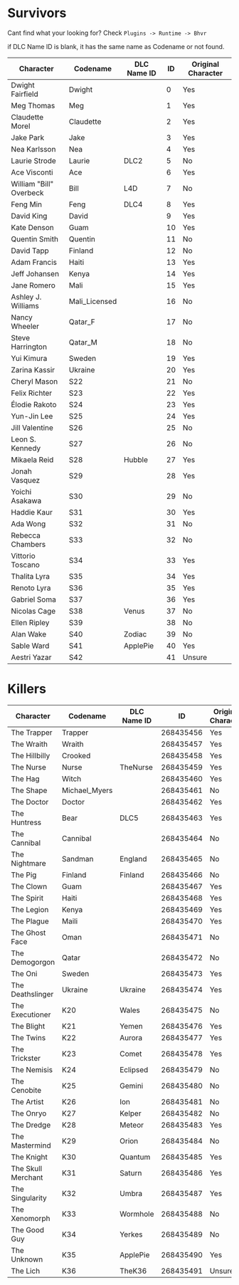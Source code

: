 # Survivors

Cant find what your looking for? Check `Plugins -> Runtime -> Bhvr`

if DLC Name ID is blank, it has the same name as Codename or not found.

| Character                | Codename     | DLC Name ID |     ID      | Original Character |
|--------------------------|--------------|-------------|-------------|--------------------|
| Dwight Fairfield         | Dwight       |             | 0           |Yes                 |
| Meg Thomas               | Meg          |             | 1           |Yes                 |
| Claudette Morel          | Claudette    |             | 2           |Yes                 |
| Jake Park                | Jake         |             | 3           |Yes                 |
| Nea Karlsson             | Nea          |             | 4           |Yes                 |
| Laurie Strode            | Laurie       | DLC2        | 5           |No                  |
| Ace Visconti             | Ace          |             | 6           |Yes                 |
| William "Bill" Overbeck  | Bill         | L4D         | 7           |No                  |
| Feng Min                 | Feng         | DLC4        | 8           |Yes                 |
| David King               | David        |             | 9           |Yes                 |
| Kate Denson              | Guam         |             | 10          |Yes                 |
| Quentin Smith            | Quentin      |             | 11          |No                  |
| David Tapp               | Finland      |             | 12          |No                  |
| Adam Francis             | Haiti        |             | 13          |Yes                 |
| Jeff Johansen            | Kenya        |             | 14          |Yes                 |
| Jane Romero              | Mali         |             | 15          |Yes                 |
| Ashley J. Williams       | Mali_Licensed|             | 16          |No                  |
| Nancy Wheeler            | Qatar_F      |             | 17          |No                  |
| Steve Harrington         | Qatar_M      |             | 18          |No                  |
| Yui Kimura               | Sweden       |             | 19          |Yes                 |
| Zarina Kassir            | Ukraine      |             | 20          |Yes                 |
| Cheryl Mason             | S22          |             | 21          |No                  |
| Felix Richter            | S23          |             | 22          |Yes                 |
| Élodie Rakoto            | S24          |             | 23          |Yes                 |
| Yun-Jin Lee              | S25          |             | 24          |Yes                 |
| Jill Valentine           | S26          |             | 25          |No                  |
| Leon S. Kennedy          | S27          |             | 26          |No                  |
| Mikaela Reid             | S28          | Hubble      | 27          |Yes                 |
| Jonah Vasquez            | S29          |             | 28          |Yes                 |
| Yoichi Asakawa           | S30          |             | 29          |No                  |
| Haddie Kaur              | S31          |             | 30          |Yes                 |
| Ada Wong                 | S32          |             | 31          |No                  |
| Rebecca Chambers         | S33          |             | 32          |No                  |
| Vittorio Toscano         | S34          |             | 33          |Yes                 |
| Thalita Lyra             | S35          |             | 34          |Yes                 |
| Renoto Lyra              | S36          |             | 35          |Yes                 |
| Gabriel Soma             | S37          |             | 36          |Yes                 |
| Nicolas Cage             | S38          | Venus       | 37          |No                  |
| Ellen Ripley             | S39          |             | 38          |No                  |
| Alan Wake                | S40          | Zodiac      | 39          |No                  |
| Sable Ward               | S41          | ApplePie    | 40          |Yes                 |
| Aestri Yazar             | S42          |             | 41          |Unsure              |

# Killers
  
| Character                | Codename     | DLC Name ID |     ID      | Original Character |
|--------------------------|--------------|-------------|-------------|--------------------|
| The Trapper              | Trapper      |             | 268435456   |Yes                 |
| The Wraith               | Wraith       |             | 268435457   |Yes                 |
| The Hillbilly            | Crooked      |             | 268435458   |Yes                 |
| The Nurse                | Nurse        | TheNurse    | 268435459   |Yes                 |
| The Hag                  | Witch        |             | 268435460   |Yes                 |
| The Shape                | Michael_Myers|             | 268435461   |No                  |
| The Doctor               | Doctor       |             | 268435462   |Yes                 |
| The Huntress             | Bear         | DLC5        | 268435463   |Yes                 |
| The Cannibal             | Cannibal     |             | 268435464   |No                  |
| The Nightmare            | Sandman      | England     | 268435465   |No                  |
| The Pig                  | Finland      | Finland     | 268435466   |No                  |
| The Clown                | Guam         |             | 268435467   |Yes                 |
| The Spirit               | Haiti        |             | 268435468   |Yes                 |
| The Legion               | Kenya        |             | 268435469   |Yes                 |
| The Plague               | Maili        |             | 268435470   |Yes                 |
| The Ghost Face           | Oman         |             | 268435471   |No                  |
| The Demogorgon           | Qatar        |             | 268435472   |No                  |
| The Oni                  | Sweden       |             | 268435473   |Yes                 |
| The Deathslinger         | Ukraine      | Ukraine     | 268435474   |Yes                 |
| The Executioner          | K20          | Wales       | 268435475   |No                  |
| The Blight               | K21          | Yemen       | 268435476   |Yes                 |
| The Twins                | K22          | Aurora      | 268435477   |Yes                 |
| The Trickster            | K23          | Comet       | 268435478   |Yes                 |
| The Nemisis              | K24          | Eclipsed    | 268435479   |No                  |
| The Cenobite             | K25          | Gemini      | 268435480   |No                  |
| The Artist               | K26          | Ion         | 268435481   |No                  |
| The Onryo                | K27          | Kelper      | 268435482   |No                  |
| The Dredge               | K28          | Meteor      | 268435483   |Yes                 |
| The Mastermind           | K29          | Orion       | 268435484   |No                  |
| The Knight               | K30          | Quantum     | 268435485   |Yes                 |
| The Skull Merchant       | K31          | Saturn      | 268435486   |Yes                 |
| The Singularity          | K32          | Umbra       | 268435487   |Yes                 |
| The Xenomorph            | K33          | Wormhole    | 268435488   |No                  |
| The Good Guy             | K34          | Yerkes      | 268435489   |No                  |
| The Unknown              | K35          | ApplePie    | 268435490   |Yes                 |
| The Lich                 | K36          | TheK36      | 268435491   |Unsure              |
